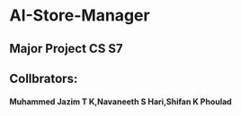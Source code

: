 # AI-Store-Manager
## Major Project CS S7

## Collbrators:

#### Muhammed Jazim T K,Navaneeth S Hari,Shifan K Phoulad
